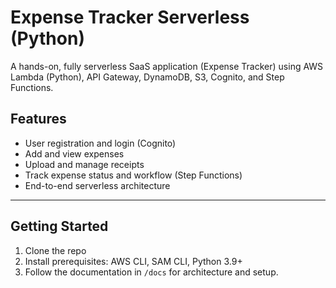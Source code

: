# Expense Tracker Serverless (Python)

A hands-on, fully serverless SaaS application (Expense Tracker) using AWS Lambda (Python), API Gateway, DynamoDB, S3, Cognito, and Step Functions.

## Features
- User registration and login (Cognito)
- Add and view expenses
- Upload and manage receipts
- Track expense status and workflow (Step Functions)
- End-to-end serverless architecture

---

## Getting Started

1. Clone the repo
2. Install prerequisites: AWS CLI, SAM CLI, Python 3.9+
3. Follow the documentation in `/docs` for architecture and setup.
